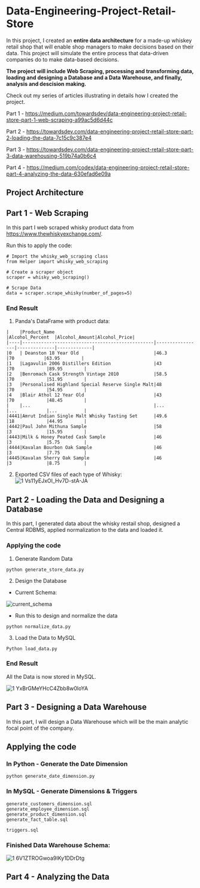 # Data-Engineering-Project-Retail-Store
In this project, I created an __entire data architecture__ for a made-up whiskey retail shop that will enable shop managers to make decisions based on their data. 
This project will simulate the entire process that data-driven companies do to make data-based decisions.

__The project will include Web Scraping, processing and transforming data, loading and designing a Database and a Data Warehouse, and finally, analysis and descision making.__

Check out my series of articles illustrating in details how I created the project.

Part 1 - https://medium.com/towardsdev/data-engineering-project-retail-store-part-1-web-scraping-a99ac5d6d44c

Part 2 - https://towardsdev.com/data-engineering-project-retail-store-part-2-loading-the-data-7c15c9c387e4

Part 3 - https://towardsdev.com/data-engineering-project-retail-store-part-3-data-warehousing-519b74a0b6c4

Part 4 - https://medium.com/codex/data-engineering-project-retail-store-part-4-analyzing-the-data-630efad6e09a

## Project Architecture


## Part 1 - Web Scraping
In this part I web scraped whisky product data from https://www.thewhiskyexchange.com/.

Run this to apply the code:

```
# Import the whisky_web_scraping class
from Helper import whisky_web_scraping

# Create a scraper object
scraper = whisky_web_scraping()

# Scrape Data
data = scraper.scrape_whisky(number_of_pages=5)
```

### End Result

1. Panda's DataFrame with product data:
```
|    |Product_Name                                     |Alcohol_Percent  |Alcohol_Amount|Alcohol_Price|
|----|-------------------------------------------------|-----------------|--------------|-------------|
|0   | Deanston 18 Year Old                            |46.3             |70           |63.95        |
|1   |Lagavulin 2006 Distillers Edition                |43               |70            |89.95        |
|2   |Benromach Cask Strength Vintage 2010             |58.5             |70            |51.95        |
|3   |Personalised Highland Special Reserve Single Malt|48               |70            |54.95        |
|4   |Blair Athol 12 Year Old                          |43               |70            |48.45        |
|    |...                                              |...              |...           |...          |
|4441|Amrut Indian Single Malt Whisky Tasting Set      |49.6             |18            |44.95        |
|4442|Paul John Mithuna Sample                         |58               |3             |15.95        |
|4443|Milk & Honey Peated Cask Sample                  |46               |3             |5.75         |
|4444|Kavalan Bourbon Oak Sample                       |46               |3             |7.75         |
|4445|Kavalan Sherry Oak Sample                        |46               |3             |8.75         |
```

2. Exported CSV files of each type of Whisky:
![1 Vs11yEJxOI_Hv7D-stA-JA](https://user-images.githubusercontent.com/65648983/200838844-72029ee7-eca8-4f19-a0f9-1a54ce43d1e3.png)

## Part 2 - Loading the Data and Designing a Database
In this part, I generated data about the whisky restail shop, designed a Central RDBMS, applied normalization to the data and loaded it.

### Applying the code
1. Generate Random Data

```
python generate_store_data.py
```

2. Design the Database

- Current Schema:

![current_schema](https://user-images.githubusercontent.com/65648983/200842768-8f03b391-cea9-44bf-9296-26abadefccf8.png)


- Run this to design and normalize the data
```
python normalize_data.py
```

3. Load the Data to MySQL
```
Python load_data.py
```

### End Result
All the Data is now stored in MySQL.

![1 YxBrGMeYHcC4Zbb8w0loYA](https://user-images.githubusercontent.com/65648983/200845784-93092dde-afdb-4f8e-a7ab-8f4c61c78531.png)






## Part 3 - Designing a Data Warehouse
In this part, I will design a Data Warehouse which will be the main analytic focal point of the company. 

## Applying the code

### In Python - Generate the Date Dimension

```
python generate_date_dimension.py
```

### In MySQL - Generate Dimensions & Triggers

```
generate_customers_dimension.sql
generate_employee_dimension.sql
generate_product_dimension.sql
generate_fact_table.sql

triggers.sql
```
### Finished Data Warehouse Schema:
![1 6V1ZTROGwoa9IKy1DDrDtg](https://user-images.githubusercontent.com/65648983/200848563-b557b0a7-1889-4f87-811e-0c7a98cb0ed9.png)


## Part 4 - Analyzing the Data
